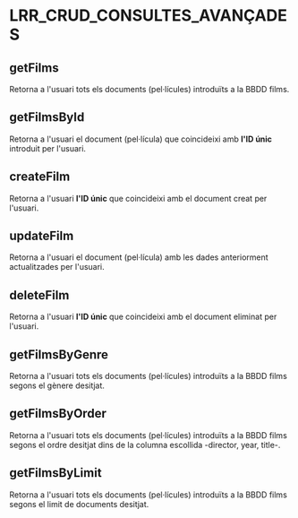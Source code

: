 # LRR_CRUD_CONSULTES_AVANÇADES

## getFilms
Retorna a l'usuari tots els documents (pel·lícules) introduïts a la BBDD films. 

## getFilmsById 
Retorna a l'usuari el document (pel·lícula) que coincideixi amb **l'ID únic** introduit per l'usuari.

## createFilm
Retorna a l'usuari **l'ID únic** que coincideixi amb el document creat per l'usuari.

## updateFilm
Retorna a l'usuari el document (pel·lícula) amb les dades anteriorment actualitzades per l'usuari. 

## deleteFilm
Retorna a l'usuari **l'ID únic** que coincideixi amb el document eliminat per l'usuari.

## getFilmsByGenre
Retorna a l'usuari tots els documents (pel·lícules) introduïts a la BBDD films segons el gènere desitjat. 

## getFilmsByOrder
Retorna a l'usuari tots els documents (pel·lícules) introduïts a la BBDD films segons el ordre desitjat dins de la columna escollida -director, year, title-. 

## getFilmsByLimit
Retorna a l'usuari tots els documents (pel·lícules) introduïts a la BBDD films segons el limit de documents desitjat. 
